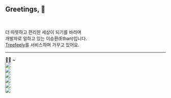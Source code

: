 ## Greetings, 👋
<br/>

더 따뜻하고 편리한 세상이 되기를 바라며  
개발자로 일하고 있는 이승환(Ethan)입니다.  
[Treefeely](https://treefeely.com)를 서비스하며 가꾸고 있어요.

---

💁‍♂️ ~<br/>
<img src='https://img.shields.io/badge/2023.11 ~ -✍️ 글또 -B0926A'/>  
<img src='https://img.shields.io/badge/2023.11 ~ -🤿 프론트엔드 다이빙 클럽-164863'/>  
<img src='https://img.shields.io/badge/2023.04 ~ -🎄 개인 블로그 Weezip-2f5d62'/>  
<img src='https://img.shields.io/badge/2021.06 ~ -📚 영화 및 독서모임 북이영화-363062'/>  
<img src='https://img.shields.io/badge/2021.03 ~ -🚀 자기계발 모임 미라클버즈-EF4040'/>  
<img src='https://img.shields.io/badge/2021.03 ~ -🏴 클럽하우스 음악 모임 검치단-0f0f0f'/>  
